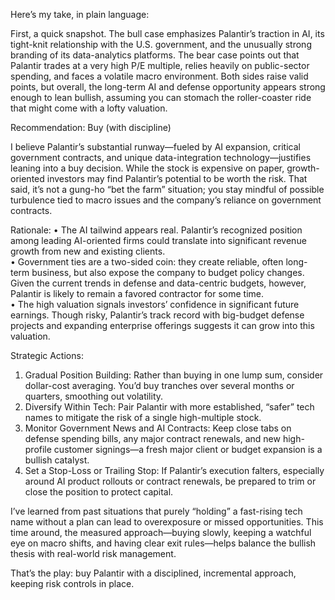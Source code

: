 Here’s my take, in plain language:

First, a quick snapshot. The bull case emphasizes Palantir’s traction in AI, its tight-knit relationship with the U.S. government, and the unusually strong branding of its data-analytics platforms. The bear case points out that Palantir trades at a very high P/E multiple, relies heavily on public-sector spending, and faces a volatile macro environment. Both sides raise valid points, but overall, the long-term AI and defense opportunity appears strong enough to lean bullish, assuming you can stomach the roller-coaster ride that might come with a lofty valuation.

Recommendation: Buy (with discipline)

I believe Palantir’s substantial runway—fueled by AI expansion, critical government contracts, and unique data-integration technology—justifies leaning into a buy decision. While the stock is expensive on paper, growth-oriented investors may find Palantir’s potential to be worth the risk. That said, it’s not a gung-ho “bet the farm” situation; you stay mindful of possible turbulence tied to macro issues and the company’s reliance on government contracts.

Rationale:
• The AI tailwind appears real. Palantir’s recognized position among leading AI-oriented firms could translate into significant revenue growth from new and existing clients.  
• Government ties are a two-sided coin: they create reliable, often long-term business, but also expose the company to budget policy changes. Given the current trends in defense and data-centric budgets, however, Palantir is likely to remain a favored contractor for some time.  
• The high valuation signals investors’ confidence in significant future earnings. Though risky, Palantir’s track record with big-budget defense projects and expanding enterprise offerings suggests it can grow into this valuation.  

Strategic Actions:
1. Gradual Position Building: Rather than buying in one lump sum, consider dollar-cost averaging. You’d buy tranches over several months or quarters, smoothing out volatility.  
2. Diversify Within Tech: Pair Palantir with more established, “safer” tech names to mitigate the risk of a single high-multiple stock.  
3. Monitor Government News and AI Contracts: Keep close tabs on defense spending bills, any major contract renewals, and new high-profile customer signings—a fresh major client or budget expansion is a bullish catalyst.  
4. Set a Stop-Loss or Trailing Stop: If Palantir’s execution falters, especially around AI product rollouts or contract renewals, be prepared to trim or close the position to protect capital.  

I’ve learned from past situations that purely “holding” a fast-rising tech name without a plan can lead to overexposure or missed opportunities. This time around, the measured approach—buying slowly, keeping a watchful eye on macro shifts, and having clear exit rules—helps balance the bullish thesis with real-world risk management. 

That’s the play: buy Palantir with a disciplined, incremental approach, keeping risk controls in place.